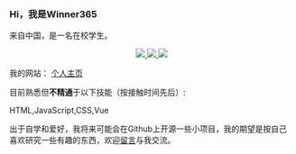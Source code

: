 ### Hi，我是Winner365
来自中国，是一名在校学生。
<div align="center">
  <a href="https://github.com/vn7n24fzkq/github-profile-summary-cards">
    <img src="https://github-profile-summary-cards.vercel.app/api/cards/profile-details?username=winner365-china&theme=github" />
  </a>
  <a href="https://github.com/vn7n24fzkq/github-profile-summary-cards">
    <img src="https://github-profile-summary-cards.vercel.app/api/cards/stats?username=Winner365-china&theme=github" />
  </a>
  <a href="https://github.com/vn7n24fzkq/github-profile-summary-cards">
    <img src="https://github-profile-summary-cards.vercel.app/api/cards/repos-per-language?username=Winner365-china&theme=github" />
  </a>
</div>

<div align="center">

</div>


<!-- ![Winner365's GitHub stats](https://github-readme-stats.vercel.app/api?username=winner365-china&show_icons=true&theme=ayu-mirage) -->
我的网站：
<a href="https://365sites.top/?from=github-homepage" target="_blank">个人主页</a>

目前熟悉但**不精通**于以下技能（按接触时间先后）:

HTML,JavaScript,CSS,Vue


出于自学和爱好，我将来可能会在Github上开源一些小项目，我的期望是按自己喜欢研究一些有趣的东西，欢迎<a href="https://blog.365sites.top/talk-to" target="_blank">留言</a>与我交流。
